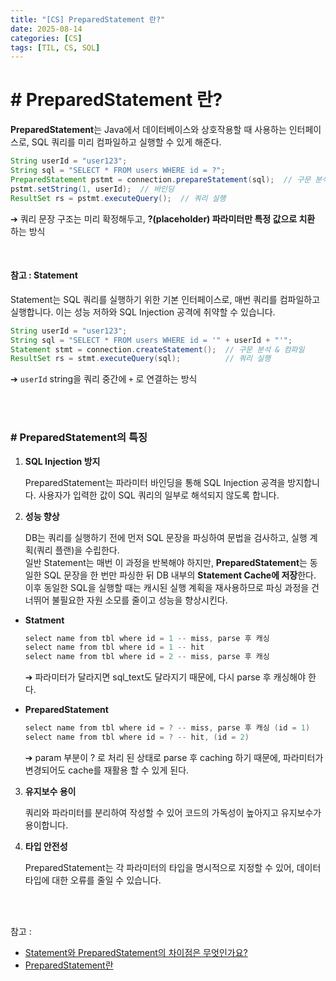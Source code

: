 ```yaml
---
title: "[CS] PreparedStatement 란?"
date: 2025-08-14
categories: [CS]
tags: [TIL, CS, SQL]
---
```


# # PreparedStatement 란?

**PreparedStatement**는 Java에서 데이터베이스와 상호작용할 때 사용하는 인터페이스로, SQL 쿼리를 미리 컴파일하고 실행할 수 있게 해준다.

```java
String userId = "user123";
String sql = "SELECT * FROM users WHERE id = ?";
PreparedStatement pstmt = connection.prepareStatement(sql);  // 구문 분석 & 컴파일
pstmt.setString(1, userId);  // 바인딩
ResultSet rs = pstmt.executeQuery();  // 쿼리 실행
```

➔ 쿼리 문장 구조는 미리 확정해두고, **?(placeholder) 파라미터만 특정 값으로 치환** 하는 방식

<br />

#### 참고 : Statement
Statement는 SQL 쿼리를 실행하기 위한 기본 인터페이스로, 매번 쿼리를 컴파일하고 실행합니다. 이는 성능 저하와 SQL Injection 공격에 취약할 수 있습니다.

```java
String userId = "user123";
String sql = "SELECT * FROM users WHERE id = '" + userId + "'";
Statement stmt = connection.createStatement();  // 구문 분석 & 컴파일
ResultSet rs = stmt.executeQuery(sql);          // 쿼리 실행
```

➔ `userId` string을 쿼리 중간에 `+` 로 연결하는 방식

<br /><br />

### # PreparedStatement의 특징

1. **SQL Injection 방지**

    PreparedStatement는 파라미터 바인딩을 통해 SQL Injection 공격을 방지합니다. 사용자가 입력한 값이 SQL 쿼리의 일부로 해석되지 않도록 합니다.

2. **성능 향상**

    DB는 쿼리를 실행하기 전에 먼저 SQL 문장을 파싱하여 문법을 검사하고, 실행 계획(쿼리 플랜)을 수립한다.<br />
    일반 Statement는 매번 이 과정을 반복해야 하지만, **PreparedStatement**는 동일한 SQL 문장을 한 번만 파싱한 뒤 DB 내부의 **Statement Cache에 저장**한다. <br />
    이후 동일한 SQL을 실행할 때는 캐시된 실행 계획을 재사용하므로 파싱 과정을 건너뛰어 불필요한 자원 소모를 줄이고 성능을 향상시킨다. 

- **Statment**

    ```java
    select name from tbl where id = 1 -- miss, parse 후 캐싱
    select name from tbl where id = 1 -- hit
    select name from tbl where id = 2 -- miss, parse 후 캐싱
    ```

    ➔ 파라미터가 달라지면 sql_text도 달라지기 때문에, 다시 parse 후 캐싱해야 한다.

- **PreparedStatement**

    ```java
    select name from tbl where id = ? -- miss, parse 후 캐싱 (id = 1)
    select name from tbl where id = ? -- hit, (id = 2)
    ```

    ➔ param 부분이 ? 로 처리 된 상태로 parse 후 caching 하기 때문에, 파라미터가 변경되어도 cache를 재활용 할 수 있게 된다.


3. **유지보수 용이**
   
   쿼리와 파라미터를 분리하여 작성할 수 있어 코드의 가독성이 높아지고 유지보수가 용이합니다.

4. **타입 안전성**
   
   PreparedStatement는 각 파라미터의 타입을 명시적으로 지정할 수 있어, 데이터 타입에 대한 오류를 줄일 수 있습니다.

<br /><br />

참고 : 
- [Statement와 PreparedStatement의 차이점은 무엇인가요?](https://www.maeil-mail.kr/question/291)
- [PreparedStatement란](https://umbum.dev/580/)